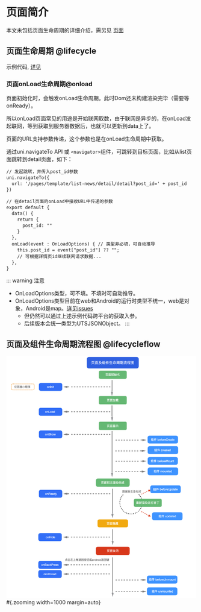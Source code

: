 # 页面简介

本文未包括页面生命周期的详细介绍，需另见 [页面](https://uniapp.dcloud.net.cn/tutorial/page.html)

## 页面生命周期 @lifecycle

<!-- PAGEINSTANCE.lifeCycle.compatibility -->

示例代码, [详见](./vue/README.md#lifecycle-options)

### 页面onLoad生命周期@onload

页面初始化时，会触发onLoad生命周期。此时Dom还未构建渲染完毕（需要等onReady）。

所以onLoad页面常见的用途是开始联网取数，由于联网是异步的，在onLoad发起联网，等到获取到服务器数据后，也就可以更新到data上了。

页面的URL支持参数传递，这个参数也是在onLoad生命周期中获取。

通过uni.navigateTo API 或 `<navigator>`组件，可跳转到目标页面，比如从list页面跳转到detail页面，如下：

```uts
// 发起跳转，并传入post_id参数
uni.navigateTo({
  url: '/pages/template/list-news/detail/detail?post_id=' + post_id
})
```

```uts
// 在detail页面的onLoad中接收URL中传递的参数
export default {
  data() {
    return {
      post_id: ""
    }
  },
  onLoad(event : OnLoadOptions) { // 类型非必填，可自动推导
    this.post_id = event["post_id"] ?? "";
    // 可根据详情页id继续联网请求数据...
  },
}
```

::: warning 注意
- OnLoadOptions类型，可不填。不填时可自动推导。
- OnLoadOptions类型目前在web和Android的运行时类型不统一，web是对象，Android是map。[详见issues](https://issues.dcloud.net.cn/pages/issues/detail?id=967)
  - 但仍然可以通过上述示例代码跨平台的获取入参。
  - 后续版本会统一类型为UTSJSONObject。
:::


## 页面及组件生命周期流程图 @lifecycleflow

![](./static/uni-app-lifecycle-vue3.png)#{.zooming width=1000 margin=auto}
